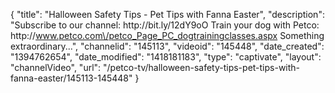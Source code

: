 {
    "title": "Halloween Safety Tips - Pet Tips with Fanna Easter",
    "description": "Subscribe to our channel: http:\/\/bit.ly\/12dY9oO Train your dog with Petco: http:\/\/www.petco.com\/petco_Page_PC_dogtrainingclasses.aspx Something extraordinary...",
    "channelid": "145113",
    "videoid": "145448",
    "date_created": "1394762654",
    "date_modified": "1418181183",
    "type": "captivate",
    "layout": "channelVideo",
    "url": "\/petco-tv\/halloween-safety-tips-pet-tips-with-fanna-easter\/145113-145448"
}